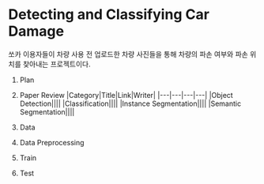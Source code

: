 # Detecting and Classifying Car Damage

쏘카 이용자들이 차량 사용 전 업로드한 차량 사진들을 통해 차량의 파손 여부와 파손 위치를 찾아내는 프로젝트이다. 

1. Plan

2. Paper Review
|Category|Title|Link|Writer|
|---|---|---|---|
|Object Detection||||
|Classification||||
|Instance Segmentation||||
|Semantic Segmentation||||

3. Data

4. Data Preprocessing

5. Train

6. Test

<test for commit>
